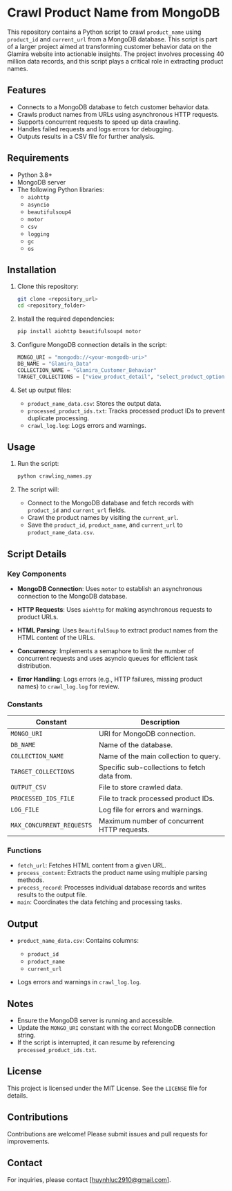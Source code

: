 # Crawl Product Name from MongoDB

This repository contains a Python script to crawl `product_name` using `product_id` and `current_url` from a MongoDB database. This script is part of a larger project aimed at transforming customer behavior data on the Glamira website into actionable insights. The project involves processing 40 million data records, and this script plays a critical role in extracting product names.

## Features

- Connects to a MongoDB database to fetch customer behavior data.
- Crawls product names from URLs using asynchronous HTTP requests.
- Supports concurrent requests to speed up data crawling.
- Handles failed requests and logs errors for debugging.
- Outputs results in a CSV file for further analysis.

## Requirements

- Python 3.8+
- MongoDB server
- The following Python libraries:
  - `aiohttp`
  - `asyncio`
  - `beautifulsoup4`
  - `motor`
  - `csv`
  - `logging`
  - `gc`
  - `os`

## Installation

1. Clone this repository:

   ```bash
   git clone <repository_url>
   cd <repository_folder>
   ```

2. Install the required dependencies:

   ```bash
   pip install aiohttp beautifulsoup4 motor
   ```

3. Configure MongoDB connection details in the script:

   ```python
   MONGO_URI = "mongodb://<your-mongodb-uri>"
   DB_NAME = "Glamira_Data"
   COLLECTION_NAME = "Glamira_Customer_Behavior"
   TARGET_COLLECTIONS = ["view_product_detail", "select_product_option", "select_product_option_quality"]
   ```

4. Set up output files:

   - `product_name_data.csv`: Stores the output data.
   - `processed_product_ids.txt`: Tracks processed product IDs to prevent duplicate processing.
   - `crawl_log.log`: Logs errors and warnings.

## Usage

1. Run the script:

   ```bash
   python crawling_names.py
   ```

2. The script will:

   - Connect to the MongoDB database and fetch records with `product_id` and `current_url` fields.
   - Crawl the product names by visiting the `current_url`.
   - Save the `product_id`, `product_name`, and `current_url` to `product_name_data.csv`.

## Script Details

### Key Components

- **MongoDB Connection**:
  Uses `motor` to establish an asynchronous connection to the MongoDB database.

- **HTTP Requests**:
  Uses `aiohttp` for making asynchronous requests to product URLs.

- **HTML Parsing**:
  Uses `BeautifulSoup` to extract product names from the HTML content of the URLs.

- **Concurrency**:
  Implements a semaphore to limit the number of concurrent requests and uses asyncio queues for efficient task distribution.

- **Error Handling**:
  Logs errors (e.g., HTTP failures, missing product names) to `crawl_log.log` for review.

### Constants

| Constant                  | Description                                  |
| ------------------------- | -------------------------------------------- |
| `MONGO_URI`               | URI for MongoDB connection.                  |
| `DB_NAME`                 | Name of the database.                        |
| `COLLECTION_NAME`         | Name of the main collection to query.        |
| `TARGET_COLLECTIONS`      | Specific sub-collections to fetch data from. |
| `OUTPUT_CSV`              | File to store crawled data.                  |
| `PROCESSED_IDS_FILE`      | File to track processed product IDs.         |
| `LOG_FILE`                | Log file for errors and warnings.            |
| `MAX_CONCURRENT_REQUESTS` | Maximum number of concurrent HTTP requests.  |

### Functions

- `fetch_url`: Fetches HTML content from a given URL.
- `process_content`: Extracts the product name using multiple parsing methods.
- `process_record`: Processes individual database records and writes results to the output file.
- `main`: Coordinates the data fetching and processing tasks.

## Output

- `product_name_data.csv`: Contains columns:

  - `product_id`
  - `product_name`
  - `current_url`

- Logs errors and warnings in `crawl_log.log`.

## Notes

- Ensure the MongoDB server is running and accessible.
- Update the `MONGO_URI` constant with the correct MongoDB connection string.
- If the script is interrupted, it can resume by referencing `processed_product_ids.txt`.

## License

This project is licensed under the MIT License. See the `LICENSE` file for details.

## Contributions

Contributions are welcome! Please submit issues and pull requests for improvements.

## Contact

For inquiries, please contact [[huynhluc2910@gmail.com](mailto\:your-email@example.com)].

